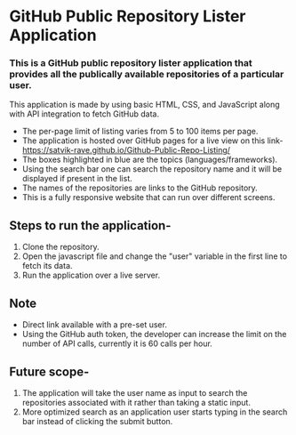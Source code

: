 # GitHub Public Repository Lister Application
### This is a GitHub public repository lister application that provides all the publically available repositories of a particular user.
This application is made by using basic HTML, CSS, and JavaScript along with API integration to fetch GitHub data.
* The per-page limit of listing varies from 5 to 100 items per page.
* The application is hosted over GitHub pages for a live view on this link-
https://satvik-rave.github.io/Github-Public-Repo-Listing/
* The boxes highlighted in blue are the topics (languages/frameworks).
* Using the search bar one can search the repository name and it will be displayed if present in the list.
* The names of the repositories are links to the GitHub repository. 
* This is a fully responsive website that can run over different screens.

## Steps to run the application-
1. Clone the repository.
2. Open the javascript file and change the "user" variable in the first line to fetch its data.
3. Run the application over a live server.

## Note
* Direct link available with a pre-set user.
* Using the GitHub auth token, the developer can increase the limit on the number of API calls, currently it is 60 calls per hour.

## Future scope-
1. The application will take the user name as input to search the repositories associated with it rather than taking a static input.
2. More optimized search as an application user starts typing in the search bar instead of clicking the submit button.
